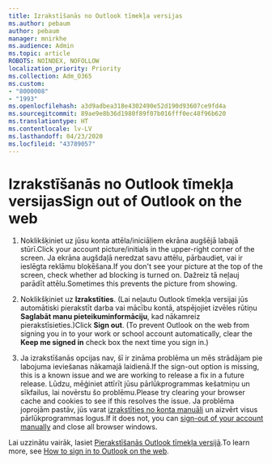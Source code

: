 ```yaml
---
title: Izrakstīšanās no Outlook tīmekļa versijas
ms.author: pebaum
author: pebaum
manager: mnirkhe
ms.audience: Admin
ms.topic: article
ROBOTS: NOINDEX, NOFOLLOW
localization_priority: Priority
ms.collection: Adm_O365
ms.custom:
- "8000008"
- "1993"
ms.openlocfilehash: a3d9adbea318e4302490e52d190d93607ce9fd4a
ms.sourcegitcommit: 89ae9e8b36d1980f89f07b016fff0ec48f96b620
ms.translationtype: HT
ms.contentlocale: lv-LV
ms.lasthandoff: 04/23/2020
ms.locfileid: "43789057"
---
```

# <a name="sign-out-of-outlook-on-the-web"></a><span data-ttu-id="1b97b-102">Izrakstīšanās no Outlook tīmekļa versijas</span><span class="sxs-lookup"><span data-stu-id="1b97b-102">Sign out of Outlook on the web</span></span>

1. <span data-ttu-id="1b97b-103">Noklikšķiniet uz jūsu konta attēla/iniciāļiem ekrāna augšējā labajā stūrī.</span><span class="sxs-lookup"><span data-stu-id="1b97b-103">Click your account picture/initials in the upper-right corner of the screen.</span></span> <span data-ttu-id="1b97b-104">Ja ekrāna augšdaļā neredzat savu attēlu, pārbaudiet, vai ir ieslēgta reklāmu bloķēšana.</span><span class="sxs-lookup"><span data-stu-id="1b97b-104">If you don't see your picture at the top of the screen, check whether ad blocking is turned on.</span></span> <span data-ttu-id="1b97b-105">Dažreiz tā neļauj parādīt attēlu.</span><span class="sxs-lookup"><span data-stu-id="1b97b-105">Sometimes this prevents the picture from showing.</span></span>

2. <span data-ttu-id="1b97b-106">Noklikšķiniet uz **Izrakstīties**. (Lai neļautu Outlook tīmekļa versijai jūs automātiski pierakstīt darba vai mācību kontā, atspējojiet izvēles rūtiņu **Saglabāt manu pieteikuminformāciju**, kad nākamreiz pierakstīsieties.)</span><span class="sxs-lookup"><span data-stu-id="1b97b-106">Click **Sign out**. (To prevent Outlook on the web from signing you in to your work or school account automatically, clear the **Keep me signed in** check box the next time you sign in.)</span></span>

3. <span data-ttu-id="1b97b-107">Ja izrakstīšanās opcijas nav, šī ir zināma problēma un mēs strādājam pie labojuma ieviešanas nākamajā laidienā.</span><span class="sxs-lookup"><span data-stu-id="1b97b-107">If the sign-out option is missing, this is a known issue and we are working to release a fix in a future release.</span></span>  <span data-ttu-id="1b97b-108">Lūdzu, mēģiniet attīrīt jūsu pārlūkprogrammas kešatmiņu un sīkfailus, lai novērstu šo problēmu.</span><span class="sxs-lookup"><span data-stu-id="1b97b-108">Please try clearing your browser cache and cookies to see if this resolves the issue.</span></span>  <span data-ttu-id="1b97b-109">Ja problēma joprojām pastāv, jūs varat [izrakstīties no konta manuāli](https://login.live.com/logout.srf) un aizvērt visus pārlūkprogrammas logus.</span><span class="sxs-lookup"><span data-stu-id="1b97b-109">If it does not, you can [sign-out of your account manually](https://login.live.com/logout.srf) and close all browser windows.</span></span>

<span data-ttu-id="1b97b-110">Lai uzzinātu vairāk, lasiet [Pierakstīšanās Outlook tīmekļa versijā](https://support.office.com/article/how-to-sign-in-to-outlook-on-the-web-763fab4d-0138-4814-b450-37fc286bcb79).</span><span class="sxs-lookup"><span data-stu-id="1b97b-110">To learn more, see [How to sign in to Outlook on the web](https://support.office.com/article/how-to-sign-in-to-outlook-on-the-web-763fab4d-0138-4814-b450-37fc286bcb79).</span></span>
